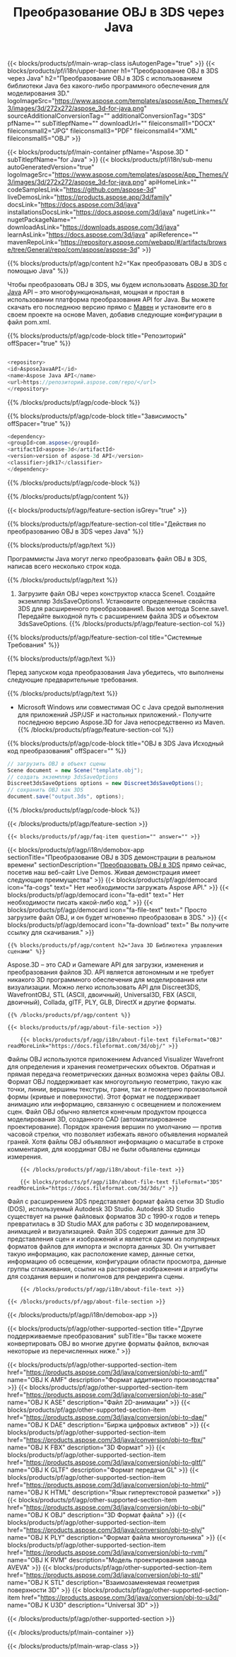 ﻿---
title: Преобразование OBJ в 3DS через Java 
weight: 2990
url: /ru/java/conversion/obj-to-3ds/ 
description: Пример кода преобразования Java для формата OBJ в файл 3DS. Используйте этот пример кода для преобразования OBJ в 3DS в любом веб-приложении или настольном приложении Java.
---
{{< blocks/products/pf/main-wrap-class isAutogenPage="true" >}}
{{< blocks/products/pf/i18n/upper-banner h1="Преобразование OBJ в 3DS через Java" h2="Преобразование OBJ в 3DS с использованием библиотеки Java без какого-либо программного обеспечения для моделирования 3D." logoImageSrc="https://www.aspose.com/templates/aspose/App_Themes/V3/images/3d/272x272/aspose_3d-for-java.png" sourceAdditionalConversionTag="" additionalConversionTag="3DS" pfName="" subTitlepfName="" downloadUrl="" fileiconsmall1="DOCX" fileiconsmall2="JPG" fileiconsmall3="PDF" fileiconsmall4="XML" fileiconsmall5="OBJ" >}}

{{< blocks/products/pf/main-container pfName="Aspose.3D " subTitlepfName="for Java" >}}
{{< blocks/products/pf/i18n/sub-menu autoGeneratedVersion="true" logoImageSrc="https://www.aspose.com/templates/aspose/App_Themes/V3/images/3d/272x272/aspose_3d-for-java.png" apiHomeLink="" codeSamplesLink="https://github.com/aspose-3d" liveDemosLink="https://products.aspose.app/3d/family" docsLink="https://docs.aspose.com/3d/java" installationsDocsLink="https://docs.aspose.com/3d/java" nugetLink="" nugetPackageName="" downloadAsLink="https://downloads.aspose.com/3d/java" learnAsLink="https://docs.aspose.com/3d/java" apiReference="" mavenRepoLink="https://repository.aspose.com/webapp/#/artifacts/browse/tree/General/repo/com/aspose/aspose-3d" >}}

{{% blocks/products/pf/agp/content h2="Как преобразовать OBJ в 3DS с помощью Java" %}}

 Чтобы преобразовать OBJ в 3DS, мы будем использовать
 [Aspose.3D for Java](https://products.aspose.com/3d/java) 
 API – это многофункциональная, мощная и простая в использовании платформа преобразования API for Java. Вы можете скачать его последнюю версию прямо с
 [Мавен](https://repository.aspose.com/webapp/#/artifacts/browse/tree/General/repo/com/aspose/aspose-3d) 
 и установите его в своем проекте на основе Maven, добавив следующие конфигурации в файл pom.xml.

{{% blocks/products/pf/agp/code-block title="Репозиторий" offSpacer="true" %}}

```cs

<repository>
<id>AsposeJavaAPI</id>
<name>Aspose Java API</name>
<url>https://репозиторий.aspose.com/repo/</url>
</repository>


```

{{% /blocks/products/pf/agp/code-block %}}

{{% blocks/products/pf/agp/code-block title="Зависимость" offSpacer="true" %}}

```cs
<dependency>
<groupId>com.aspose</groupId>
<artifactId>aspose-3d</artifactId>
<version>version of aspose-3d API</version>
<classifier>jdk17</classifier>
</dependency>


```

{{% /blocks/products/pf/agp/code-block %}}

{{% /blocks/products/pf/agp/content %}}

{{< blocks/products/pf/agp/feature-section isGrey="true" >}}

{{% blocks/products/pf/agp/feature-section-col title="Действия по преобразованию OBJ в 3DS через Java" %}}

{{% blocks/products/pf/agp/text %}}

 Программисты Java могут легко преобразовать файл OBJ в 3DS, написав всего несколько строк кода.

{{% /blocks/products/pf/agp/text %}}

1. Загрузите файл OBJ через конструктор класса Scene1. Создайте экземпляр 3dsSaveOptions1. Установите определенные свойства 3DS для расширенного преобразования1. Вызов метода Scene.save1. Передайте выходной путь с расширением файла 3DS и объектом 3dsSaveOptions.
{{% /blocks/products/pf/agp/feature-section-col %}}

{{% blocks/products/pf/agp/feature-section-col title="Системные Требования" %}}

{{% blocks/products/pf/agp/text %}}

 Перед запуском кода преобразования Java убедитесь, что выполнены следующие предварительные требования.

{{% /blocks/products/pf/agp/text %}}

- Microsoft Windows или совместимая ОС с Java средой выполнения для приложений JSP/JSF и настольных приложений.- Получите последнюю версию Aspose.3D for Java непосредственно из Maven.
{{% /blocks/products/pf/agp/feature-section-col %}}

{{% blocks/products/pf/agp/code-block title="OBJ в 3DS Java Исходный код преобразования" offSpacer="" %}}

```cs
// загрузить OBJ в объект сцены 
Scene document = new Scene("template.obj");
// создать экземпляр 3dsSaveOptions 
Discreet3dsSaveOptions options = new Discreet3dsSaveOptions();
// сохранить OBJ как 3DS 
document.save("output.3ds", options);   


```

{{% /blocks/products/pf/agp/code-block %}}

{{< /blocks/products/pf/agp/feature-section >}}

    {{< blocks/products/pf/agp/faq-item question="" answer="" >}}
 

<!-- aboutfile Starts -->

{{< blocks/products/pf/agp/i18n/demobox-app sectionTitle="Преобразование OBJ в 3DS демонстрации в реальном времени" sectionDescription="[Преобразовать OBJ в 3DS](https://products.aspose.app/3d/conversion/obj-to-3ds) прямо сейчас, посетив наш веб-сайт Live Demos. Живая демонстрация имеет следующие преимущества" >}}
        {{< blocks/products/pf/agp/democard icon="fa-cogs" text=" Нет необходимости загружать Aspose API." >}}
        {{< blocks/products/pf/agp/democard icon="fa-edit" text=" Нет необходимости писать какой-либо код." >}}
        {{< blocks/products/pf/agp/democard icon="fa-file-text" text=" Просто загрузите файл OBJ, и он будет мгновенно преобразован в 3DS." >}}
        {{< blocks/products/pf/agp/democard icon="fa-download" text=" Вы получите ссылку для скачивания." >}}

    {{% blocks/products/pf/agp/content h2="Java 3D Библиотека управления сценами" %}}

 Aspose.3D – это CAD и Gameware API для загрузки, изменения и преобразования файлов 3D. API является автономным и не требует никакого 3D программного обеспечения для моделирования или визуализации. Можно легко использовать API для Discreet3DS, WavefrontOBJ, STL (ASCII, двоичный), Universal3D, FBX (ASCII, двоичный), Collada, glTF, PLY, GLB, DirectX и другие форматы. 



    {{% /blocks/products/pf/agp/content %}}

    {{< blocks/products/pf/agp/about-file-section >}}

        {{< blocks/products/pf/agp/i18n/about-file-text fileFormat="OBJ" readMoreLink="https://docs.fileformat.com/3d/obj/" >}}

Файлы OBJ используются приложением Advanced Visualizer Wavefront для определения и хранения геометрических объектов. Обратная и прямая передача геометрических данных возможна через файлы OBJ. Формат OBJ поддерживает как многоугольную геометрию, такую как точки, линии, вершины текстуры, грани, так и геометрию произвольной формы (кривые и поверхности). Этот формат не поддерживает анимацию или информацию, связанную с освещением и положением сцен. Файл OBJ обычно является конечным продуктом процесса моделирования 3D, созданного CAD (автоматизированное проектирование). Порядок хранения вершин по умолчанию — против часовой стрелки, что позволяет избежать явного объявления нормалей граней. Хотя файлы OBJ объявляют информацию о масштабе в строке комментария, для координат OBJ не были объявлены единицы измерения.


        {{< /blocks/products/pf/agp/i18n/about-file-text >}}

        {{< blocks/products/pf/agp/i18n/about-file-text fileFormat="3DS" readMoreLink="https://docs.fileformat.com/3d/3ds/" >}}

Файл с расширением 3DS представляет формат файла сетки 3D Studio (DOS), используемый Autodesk 3D Studio. Autodesk 3D Studio существует на рынке файловых форматов 3D с 1990-х годов и теперь превратилась в 3D Studio MAX для работы с 3D моделированием, анимацией и визуализацией. Файл 3DS содержит данные для 3D представления сцен и изображений и является одним из популярных форматов файлов для импорта и экспорта данных 3D. Он учитывает такую информацию, как расположение камер, данные сетки, информацию об освещении, конфигурации области просмотра, данные группы сглаживания, ссылки на растровые изображения и атрибуты для создания вершин и полигонов для рендеринга сцены.


        {{< /blocks/products/pf/agp/i18n/about-file-text >}}

    {{< /blocks/products/pf/agp/about-file-section >}}

{{< /blocks/products/pf/agp/i18n/demobox-app >}}

<!-- aboutfile Ends -->

{{< blocks/products/pf/agp/other-supported-section title="Другие поддерживаемые преобразования" subTitle="Вы также можете конвертировать OBJ во многие другие форматы файлов, включая некоторые из перечисленных ниже." >}}

{{< blocks/products/pf/agp/other-supported-section-item href="https://products.aspose.com/3d/java/conversion/obj-to-amf/" name="OBJ К AMF" description="Формат аддитивного производства" >}}
{{< blocks/products/pf/agp/other-supported-section-item href="https://products.aspose.com/3d/java/conversion/obj-to-ase/" name="OBJ К ASE" description="Файл 2D-анимации" >}}
{{< blocks/products/pf/agp/other-supported-section-item href="https://products.aspose.com/3d/java/conversion/obj-to-dae/" name="OBJ К DAE" description="Биржа цифровых активов" >}}
{{< blocks/products/pf/agp/other-supported-section-item href="https://products.aspose.com/3d/java/conversion/obj-to-fbx/" name="OBJ К FBX" description="3D Формат" >}}
{{< blocks/products/pf/agp/other-supported-section-item href="https://products.aspose.com/3d/java/conversion/obj-to-gltf/" name="OBJ К GLTF" description="Формат передачи GL" >}}
{{< blocks/products/pf/agp/other-supported-section-item href="https://products.aspose.com/3d/java/conversion/obj-to-html/" name="OBJ К HTML" description="Язык гипертекстовой разметки" >}}
{{< blocks/products/pf/agp/other-supported-section-item href="https://products.aspose.com/3d/java/conversion/obj-to-obj/" name="OBJ К OBJ" description="3D Формат файла" >}}
{{< blocks/products/pf/agp/other-supported-section-item href="https://products.aspose.com/3d/java/conversion/obj-to-ply/" name="OBJ К PLY" description="Формат файла многоугольника" >}}
{{< blocks/products/pf/agp/other-supported-section-item href="https://products.aspose.com/3d/java/conversion/obj-to-rvm/" name="OBJ К RVM" description="Модель проектирования завода AVEVA" >}}
{{< blocks/products/pf/agp/other-supported-section-item href="https://products.aspose.com/3d/java/conversion/obj-to-stl/" name="OBJ К STL" description="Взаимозаменяемая геометрия поверхности 3D" >}}
{{< blocks/products/pf/agp/other-supported-section-item href="https://products.aspose.com/3d/java/conversion/obj-to-u3d/" name="OBJ К U3D" description="Universal 3D" >}}

{{< /blocks/products/pf/agp/other-supported-section >}}

{{< /blocks/products/pf/main-container >}}
    
{{< /blocks/products/pf/main-wrap-class >}}